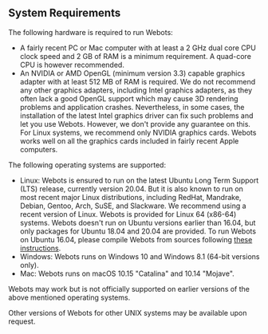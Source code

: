 ## System Requirements

The following hardware is required to run Webots:

- A fairly recent PC or Mac computer with at least a 2 GHz dual core CPU clock speed and 2 GB of RAM is a minimum requirement.
A quad-core CPU is however recommended.
- An NVIDIA or AMD OpenGL (minimum version 3.3) capable graphics adapter with at least 512 MB of RAM is required.
We do not recommend any other graphics adapters, including Intel graphics adapters, as they often lack a good OpenGL support which may cause 3D rendering problems and application crashes.
Nevertheless, in some cases, the installation of the latest Intel graphics driver can fix such problems and let you use Webots.
However, we don't provide any guarantee on this.
For Linux systems, we recommend only NVIDIA graphics cards.
Webots works well on all the graphics cards included in fairly recent Apple computers.

The following operating systems are supported:

- Linux: Webots is ensured to run on the latest Ubuntu Long Term Support (LTS) release, currently version 20.04.
But it is also known to run on most recent major Linux distributions, including RedHat, Mandrake, Debian, Gentoo, Arch, SuSE, and Slackware.
We recommend using a recent version of Linux.
Webots is provided for Linux 64 (x86-64) systems.
Webots doesn't run on Ubuntu versions earlier than 16.04, but only packages for Ubuntu 18.04 and 20.04 are provided.
To run Webots on Ubuntu 16.04, please compile Webots from sources following [these instructions](https://github.com/cyberbotics/webots/wiki/Linux-installation).
- Windows: Webots runs on Windows 10 and Windows 8.1 (64-bit versions only).
- Mac: Webots runs on macOS 10.15 "Catalina" and 10.14 "Mojave".

Webots may work but is not officially supported on earlier versions of the above mentioned operating systems.

Other versions of Webots for other UNIX systems may be available upon request.
